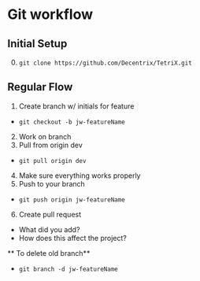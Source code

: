 # Git workflow
## Initial Setup
0. `git clone https://github.com/Decentrix/TetriX.git`

## Regular Flow
1. Create branch w/ initials for feature 
  - `git checkout -b jw-featureName`
2. Work on branch
3. Pull from origin dev
  - `git pull origin dev`
4. Make sure everything works properly
5. Push to your branch
  - `git push origin jw-featureName`
6. Create pull request
  - What did you add?
  - How does this affect the project?

** To delete old branch**
  - `git branch -d jw-featureName`

